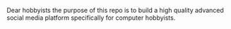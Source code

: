   Dear hobbyists the purpose of this repo is to build a high quality advanced social media platform specifically for computer hobbyists.
